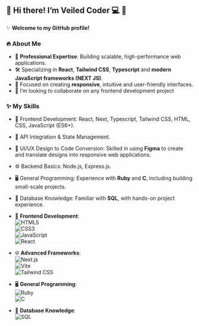 ## 👋 Hi there! I’m Veiled Coder 💻 👋
✨ **Welcome to my GitHub profile!** 

### 🔥 **About Me**  
- 💼 **Professional Expertise**: Building scalable, high-performance web applications.  
- 🛠️ Specializing in **React**, **Tailwind CSS**, **Typescript** and **modern JavaScript frameworks (NEXT JS)**.  
- 🎯 Focused on creating **responsive**, intuitive and user-friendly interfaces.
- 👯 I’m looking to collaborate on any frontend development project
### ✨ **My Skills**  
- 🚀 Frontend Development: React, Next, Typescript, Tailwind CSS, HTML, CSS, JavaScript (ES6+).  
- 🔗 API Integration & State Management.  
- 🎨 UI/UX Design to Code Conversion: Skilled in using **Figma** to create and translate designs into responsive web applications.  
- ⚙️ Backend Basics: Node.js, Express.js.  
- 🖥️ General Programming: Experience with **Ruby** and **C**, including building small-scale projects.  
- 💾 Database Knowledge: Familiar with **SQL**, with hands-on project experience.
  
- 🚀 **Frontend Development**:  
  ![HTML5](https://img.shields.io/badge/HTML5-E34F26?style=flat&logo=html5&logoColor=white)  
  ![CSS3](https://img.shields.io/badge/CSS3-1572B6?style=flat&logo=css3&logoColor=white)  
  ![JavaScript](https://img.shields.io/badge/JavaScript-F7DF1E?style=flat&logo=javascript&logoColor=black)  
  ![React](https://img.shields.io/badge/React-61DAFB?style=flat&logo=react&logoColor=black)  

- 🌐 **Advanced Frameworks**:  
  ![Next.js](https://img.shields.io/badge/Next.js-000000?style=flat&logo=nextdotjs&logoColor=white)  
  ![Vite](https://img.shields.io/badge/Vite-646CFF?style=flat&logo=vite&logoColor=white)  
  ![Tailwind CSS](https://img.shields.io/badge/Tailwind_CSS-38B2AC?style=flat&logo=tailwind-css&logoColor=white)  

- 🖥️ **General Programming**:  
  ![Ruby](https://img.shields.io/badge/Ruby-CC342D?style=flat&logo=ruby&logoColor=white)  
  ![C](https://img.shields.io/badge/C-A8B9CC?style=flat&logo=c&logoColor=white)  

- 💾 **Database Knowledge**:  
  ![SQL](https://img.shields.io/badge/SQL-003B57?style=flat&logo=database&logoColor=white)




